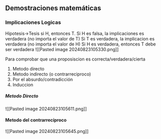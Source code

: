 ## Demostraciones matemáticas
### Implicaciones Logicas 
Hipotesis->Tesis si H, entonces T.
Si H es falsa, la implicaciones es verdadera (no importa el valor de T)
Si T es verdadera, la implicacion es verdadera (no importa el valor de H)
Si H es verdadera, entonces T debe ser verdadera 
![[Pasted image 20240823105330.png]]

Para comprobar que una proposiscion es correcta/verdadera/cierta 
1. Metodo directo 
2. Metodo indirecto (o contrarreciproco)
3. Por el absurdo/contradicción
4. Induccion

##### Metodo Directo 
![[Pasted image 20240823105611.png]]

#### Metodo del contrarrecíproco
![[Pasted image 20240823105645.png]]